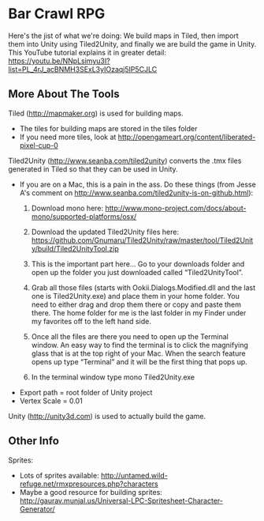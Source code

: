 Bar Crawl RPG
=============

Here's the jist of what we're doing: We build maps in Tiled, then import them into Unity using Tiled2Unity, and finally we are build the game in Unity.
This YouTube tutorial explains it in greater detail: https://youtu.be/NNpLsimyu3I?list=PL_4rJ_acBNMH3SExL3yIOzaqj5IP5CJLC

More About The Tools
--------------------
Tiled (http://mapmaker.org) is used for building maps.
- The tiles for building maps are stored in the tiles folder
- If you need more tiles, look at http://opengameart.org/content/liberated-pixel-cup-0

Tiled2Unity (http://www.seanba.com/tiled2unity) converts the .tmx files generated in Tiled so that they can be used in Unity.
- If you are on a Mac, this is a pain in the ass. Do these things (from Jesse A's comment on http://www.seanba.com/tiled2unity-is-on-github.html):
    1. Download mono here:
    http://www.mono-project.com/docs/about-mono/supported-platforms/osx/

    2. Download the updated Tiled2Unity files here:
    https://github.com/Gnumaru/Tiled2Unity/raw/master/tool/Tiled2Unity/build/Tiled2UnityTool.zip

    3. This is the important part here… Go to your downloads folder and open up the folder you just downloaded called “Tiled2UnityTool”.

    4. Grab all those files (starts with Ookii.Dialogs.Modified.dll and the last one is Tiled2Unity.exe) and place them in your home folder. You need to either drag and drop them there or copy and paste them there. The home folder for me is the last folder in my Finder under my favorites off to the left hand side.

    5. Once all the files are there you need to open up the Terminal window. An easy way to find the terminal is to click the magnifying glass that is at the top right of your Mac. When the search feature opens up type “Terminal” and it will be the first thing that pops up.

    6. In the terminal window type mono Tiled2Unity.exe
- Export path = root folder of Unity project
- Vertex Scale = 0.01

Unity (http://unity3d.com) is used to actually build the game.

Other Info
----------
Sprites:
- Lots of sprites available: http://untamed.wild-refuge.net/rmxpresources.php?characters
- Maybe a good resource for building sprites: http://gaurav.munjal.us/Universal-LPC-Spritesheet-Character-Generator/
